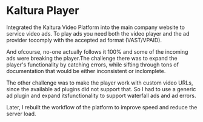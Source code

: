 # Kaltura Player
  
Integrated the Kaltura Video Platform into the main company website to service video ads. To play ads you need both the video player and the ad provider tocomply with the accepted ad format (VAST/VPAID). 

And ofcourse, no-one actually follows it 100% and some of the incoming ads were breaking the player.The challenge there was to expand the player's functionality by catching errors, while sifting through tons of documentation that would be either inconsistent or inclomplete.

The other challenge was to make the player work with custom video URLs, since the available ad plugins did not support that. So I had to use a generic ad plugin and expand itsfunctionality to support waterfall ads and ad errors.

Later, I rebuilt the workflow of the platform to improve speed and reduce the server load.
